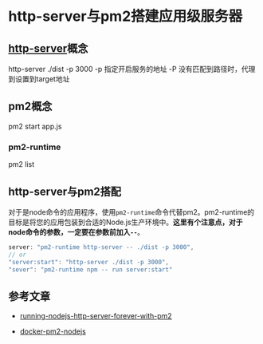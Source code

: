 # http-server与pm2搭建应用级服务器

## [http-server](https://github.com/indexzero/http-server)概念

http-server ./dist -p 3000
-p 指定开启服务的地址
-P 没有匹配到路径时，代理到设置到target地址

## pm2概念

pm2 start app.js

### pm2-runtime

pm2 list

## http-server与pm2搭配

对于是node命令的应用程序，使用`pm2-runtime`命令代替pm2。pm2-runtime的目标是将您的应用包装到合适的Node.js生产环境中。**这里有个注意点，对于node命令的参数，一定要在参数前加入`--`**。

``` js
server: "pm2-runtime http-server -- ./dist -p 3000",
// or
"server:start": "http-server ./dist -p 3000",
"sever": "pm2-runtime npm -- run server:start"
```

## 参考文章

* [running-nodejs-http-server-forever-with-pm2](https://stackoverflow.com/questions/31804966/running-nodejs-http-server-forever-with-pm2)

* [docker-pm2-nodejs](http://pm2.keymetrics.io/docs/usage/docker-pm2-nodejs/)